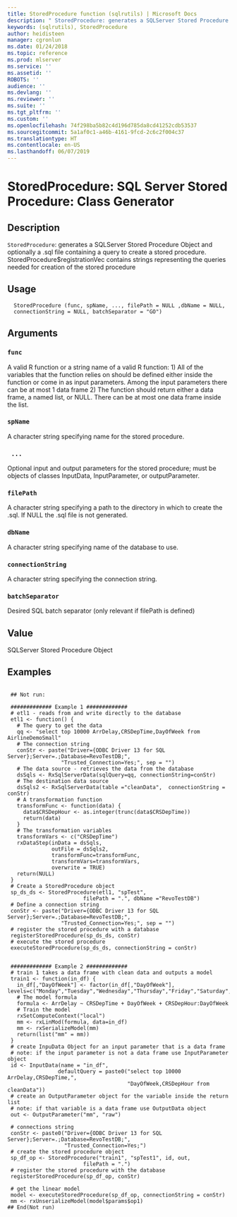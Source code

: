 ```yaml
---
title: StoredProcedure function (sqlrutils) | Microsoft Docs
description: " StoredProcedure: generates a SQLServer Stored Procedure Object   and optionally a .sql file containing a query to create a stored   procedure. StoredProcedure$registrationVec contains strings   representing the queries needed for creation of the stored procedure "
keywords: (sqlrutils), StoredProcedure
author: heidisteen
manager: cgronlun
ms.date: 01/24/2018
ms.topic: reference
ms.prod: mlserver
ms.service: ''
ms.assetid: ''
ROBOTS: ''
audience: ''
ms.devlang: ''
ms.reviewer: ''
ms.suite: ''
ms.tgt_pltfrm: ''
ms.custom: ''
ms.openlocfilehash: 74f298ba5b82c4d196d785da8cd41252cdb53537
ms.sourcegitcommit: 5a1af0c1-a46b-4161-9fcd-2c6c2f004c37
ms.translationtype: HT
ms.contentlocale: en-US
ms.lasthandoff: 06/07/2019
---
```

 # <a name="storedprocedure-sql-server-stored-procedure-class-generator"></a>StoredProcedure: SQL Server Stored Procedure: Class Generator 
 ## <a name="description"></a>Description

`StoredProcedure`: generates a SQLServer Stored Procedure Object and optionally a .sql file containing a query to create a stored procedure. StoredProcedure$registrationVec contains strings representing the queries needed for creation of the stored procedure


 ## <a name="usage"></a>Usage

```   
  StoredProcedure (func, spName, ..., filePath = NULL ,dbName = NULL,
  connectionString = NULL, batchSeparator = "GO")

```

 ## <a name="arguments"></a>Arguments



 ### `func`
 A valid R function or a string name of a valid R function: 1) All of the variables that the function relies on should be defined either inside the function or come in as input parameters. Among the input parameters there can be at most 1 data frame 2) The function should return either a data frame, a named list, or NULL. There can be at most one data frame inside the list. 



 ### `spName`
 A character string specifying name for the stored procedure. 



 ### ` ...`
 Optional input and output parameters for the stored procedure; must be objects of classes InputData, InputParameter, or outputParameter. 



 ### `filePath`
 A character string specifying a path to the directory in which to create the .sql. If NULL the .sql file is not generated. 



 ### `dbName`
 A character string specifying name of the database to use. 



 ### `connectionString`
 A character string specifying the connection string. 



 ### `batchSeparator`
 Desired SQL batch separator (only relevant if filePath is defined) 



 ## <a name="value"></a>Value

SQLServer Stored Procedure Object

 ## <a name="examples"></a>Examples

 ```

  ## Not run:

  ############# Example 1 #############
  # etl1 - reads from and write directly to the database
  etl1 <- function() {
    # The query to get the data
    qq <- "select top 10000 ArrDelay,CRSDepTime,DayOfWeek from AirlineDemoSmall"
    # The connection string
    conStr <- paste("Driver={ODBC Driver 13 for SQL Server};Server=.;Database=RevoTestDB;",
                  "Trusted_Connection=Yes;", sep = "")
    # The data source - retrieves the data from the database
    dsSqls <- RxSqlServerData(sqlQuery=qq, connectionString=conStr)
    # The destination data source
    dsSqls2 <- RxSqlServerData(table ="cleanData",  connectionString = conStr)
    # A transformation function
    transformFunc <- function(data) {
      data$CRSDepHour <- as.integer(trunc(data$CRSDepTime))
      return(data)
    }
    # The transformation variables
    transformVars <- c("CRSDepTime")
    rxDataStep(inData = dsSqls,
               outFile = dsSqls2,
               transformFunc=transformFunc,
               transformVars=transformVars,
               overwrite = TRUE)
    return(NULL)
  }
  # Create a StoredProcedure object
  sp_ds_ds <- StoredProcedure(etl1, "spTest",
                         filePath = ".", dbName ="RevoTestDB")
  # Define a connection string
  conStr <- paste("Driver={ODBC Driver 13 for SQL Server};Server=.;Database=RevoTestDB;",
                  "Trusted_Connection=Yes;", sep = "")
  # register the stored procedure with a database
  registerStoredProcedure(sp_ds_ds, conStr)
  # execute the stored procedure
  executeStoredProcedure(sp_ds_ds, connectionString = conStr)


  ############# Example 2 #############
  # train 1 takes a data frame with clean data and outputs a model
  train1 <- function(in_df) {
    in_df[,"DayOfWeek"] <- factor(in_df[,"DayOfWeek"], levels=c("Monday","Tuesday","Wednesday","Thursday","Friday","Saturday","Sunday"))
    # The model formula
    formula <- ArrDelay ~ CRSDepTime + DayOfWeek + CRSDepHour:DayOfWeek
    # Train the model
    rxSetComputeContext("local")
    mm <- rxLinMod(formula, data=in_df)
    mm <- rxSerializeModel(mm)
    return(list("mm" = mm))
  }
  # create InpuData Object for an input parameter that is a data frame
  # note: if the input parameter is not a data frame use InputParameter object
  id <- InputData(name = "in_df",
                 defaultQuery = paste0("select top 10000 ArrDelay,CRSDepTime,",
                                       "DayOfWeek,CRSDepHour from cleanData"))
  # create an OutputParameter object for the variable inside the return list
  # note: if that variable is a data frame use OutputData object
  out <- OutputParameter("mm", "raw")

  # connections string
  conStr <- paste0("Driver={ODBC Driver 13 for SQL Server};Server=.;Database=RevoTestDB;",
                   "Trusted_Connection=Yes;")
  # create the stored procedure object
  sp_df_op <- StoredProcedure("train1", "spTest1", id, out,
                         filePath = ".")
  # register the stored procedure with the database
  registerStoredProcedure(sp_df_op, conStr)

  # get the linear model
  model <- executeStoredProcedure(sp_df_op, connectionString = conStr)
  mm <- rxUnserializeModel(model$params$op1)
 ## End(Not run) 
```

